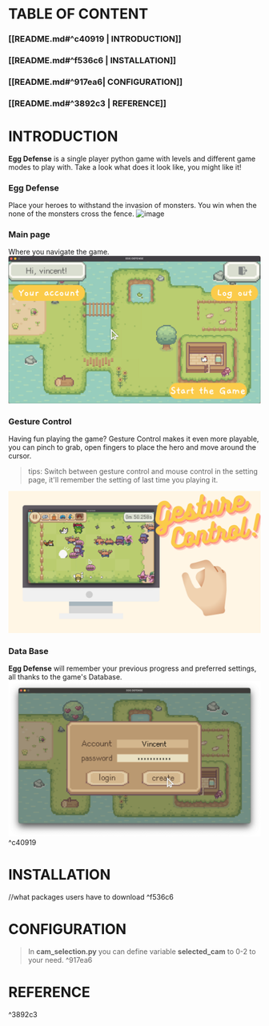 # TABLE OF CONTENT
### [[README.md#^c40919 | INTRODUCTION]]
### [[README.md#^f536c6 | INSTALLATION]]
### [[README.md#^917ea6| CONFIGURATION]]
### [[README.md#^3892c3 | REFERENCE]]

# INTRODUCTION
**Egg Defense** is a single player python game with levels and different game modes to play with. Take a look what does it look like, you might like it!

### Egg Defense
Place your heroes to withstand the invasion of monsters. You win when the none of the monsters cross the fence.
![image](attachments/game_demo_gif.gif)

### Main page
Where you navigate the game.
![image](attachments/Egg_Defense.png)

### Gesture Control
Having fun playing the game? Gesture Control makes it even more playable, you can pinch to grab, open fingers to place the hero and move around the cursor.

> tips: Switch between gesture control and mouse control in the setting page, it'll remember the setting of last time you playing it.

![image](attachments/gesture_control_demo.png)

### Data Base
**Egg Defense** will remember your previous progress and preferred settings, all thanks to the game's Database.
![image](attachments/login_demo.png)
^c40919

# INSTALLATION
//what packages users have to download
^f536c6

# CONFIGURATION 
>In **cam_selection.py** you can define variable **selected_cam** to 0-2 to your need.
^917ea6


# REFERENCE

^3892c3

